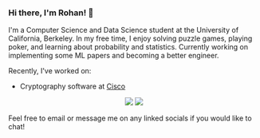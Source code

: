 ### Hi there, I'm Rohan! 👋

<!--
**rovirmani/rovirmani** is a ✨ _special_ ✨ repository because its `README.md` (this file) appears on your GitHub profile.

Here are some ideas to get you started:

- 🔭 I’m currently working on ...
- 🌱 I’m currently learning ...
- 👯 I’m looking to collaborate on ...
- 🤔 I’m looking for help with ...
- 💬 Ask me about ...
- 📫 How to reach me: ...
- 😄 Pronouns: ...
- ⚡ Fun fact: ...
-->
I'm a Computer Science and Data Science student at the University of California, Berkeley. In my free time, I enjoy solving puzzle games, playing poker, and learning about probability and statistics. Currently working on implementing some ML papers and becoming a better engineer. 

Recently, I've worked on:
- Cryptography software at [Cisco](https://www.cisco.com)

<div align="center">
  <img src="https://github.com/rovirmani/github-stats/blob/master/generated/overview.svg#gh-dark-mode-only" />
  <!-- <img src="https://github.com/rovirmani/github-stats/blob/master/generated/languages.svg#gh-dark-mode-only" /> -->
  <img src="https://github.com/rovirmani/github-stats/blob/master/generated/overview.svg#gh-dark-mode-only#gh-light-mode-only" />
  <!-- <img src="https://github.com/rovirmani/github-stats/blob/master/generated/languages.svg#gh-dark-mode-only#gh-light-mode-only" /> -->
</div>

Feel free to email or message me on any linked socials if you would like to chat!
